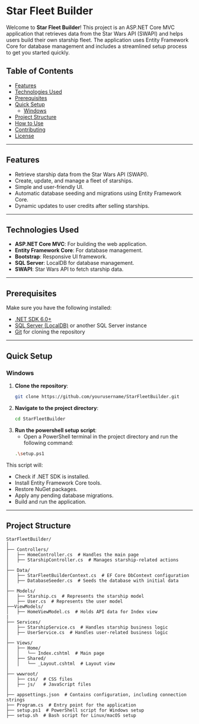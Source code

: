 ﻿# **Star Fleet Builder**

Welcome to **Star Fleet Builder**! This project is an ASP.NET Core MVC application that retrieves data from the Star Wars API (SWAPI) and helps users build their own starship fleet. The application uses Entity Framework Core for database management and includes a streamlined setup process to get you started quickly.

## **Table of Contents**
- [Features](#features)
- [Technologies Used](#technologies-used)
- [Prerequisites](#prerequisites)
- [Quick Setup](#quick-setup)
  - [Windows](#windows)
- [Project Structure](#project-structure)
- [How to Use](#how-to-use)
- [Contributing](#contributing)
- [License](#license)

---

## **Features**

- Retrieve starship data from the Star Wars API (SWAPI).
- Create, update, and manage a fleet of starships.
- Simple and user-friendly UI.
- Automatic database seeding and migrations using Entity Framework Core.
- Dynamic updates to user credits after selling starships.

---

## **Technologies Used**

- **ASP.NET Core MVC**: For building the web application.
- **Entity Framework Core**: For database management.
- **Bootstrap**: Responsive UI framework.
- **SQL Server**: LocalDB for database management.
- **SWAPI**: Star Wars API to fetch starship data.

---

## **Prerequisites**

Make sure you have the following installed:

- [.NET SDK 6.0+](https://dotnet.microsoft.com/download)
- [SQL Server (LocalDB)](https://docs.microsoft.com/en-us/sql/database-engine/configure-windows/sql-server-express-localdb?view=sql-server-ver15) or another SQL Server instance
- [Git](https://git-scm.com/) for cloning the repository

---

## **Quick Setup**

### **Windows**

1. **Clone the repository**:
   ```bash
   git clone https://github.com/yourusername/StarFleetBuilder.git
   ```
2. **Navigate to the project directory**:
   ```bash
   cd StarFleetBuilder
   ```
3. **Run the powershell setup script**:
	- Open a PowerShell terminal in the project directory and run the following command:
   ```bash
   .\setup.ps1
   ```
This script will:
   - Check if .NET SDK is installed.
   - Install Entity Framework Core tools.
   - Restore NuGet packages.
   - Apply any pending database migrations.
   - Build and run the application.

---

## **Project Structure**
```
StarFleetBuilder/
│
├── Controllers/
│   ├── HomeController.cs  # Handles the main page
│   ├── StarshipController.cs  # Manages starship-related actions
│
├── Data/
│   ├── StarFleetBuilderContext.cs  # EF Core DbContext configuration
│   ├── DatabaseSeeder.cs  # Seeds the database with initial data
│
├── Models/
│   ├── Starship.cs  # Represents the starship model
│   ├── User.cs  # Represents the user model
├──ViewModels/
│   ├── HomeViewModel.cs  # Holds API data for Index view
|
├── Services/
│   ├── StarshipService.cs  # Handles starship business logic
│   ├── UserService.cs  # Handles user-related business logic
│
├── Views/
│   ├── Home/
│   │   └── Index.cshtml  # Main page
│   ├── Shared/
│   │   └── _Layout.cshtml  # Layout view
│
├── wwwroot/
│   ├── css/  # CSS files
│   ├── js/   # JavaScript files
│
├── appsettings.json  # Contains configuration, including connection strings
├── Program.cs  # Entry point for the application
├── setup.ps1  # PowerShell script for Windows setup
├── setup.sh  # Bash script for Linux/macOS setup
```

